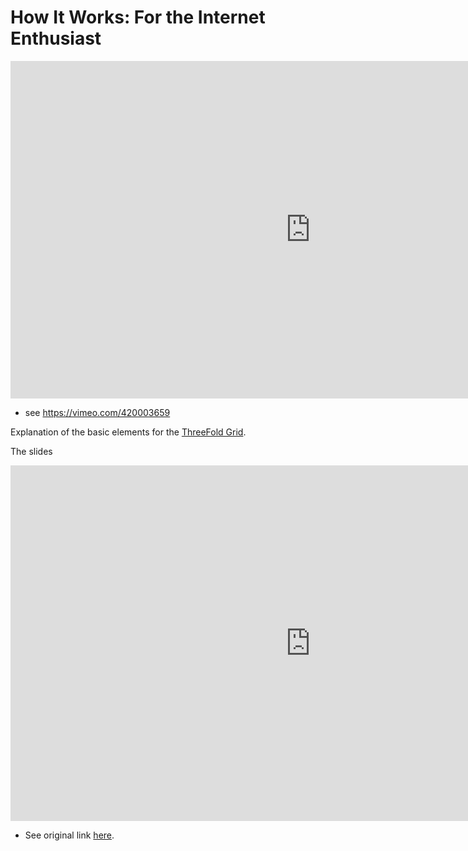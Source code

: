 # How It Works: For the Internet Enthusiast

<iframe src="https://player.vimeo.com/video/420003659" width="960" height="540" frameborder="0" allow="autoplay; fullscreen" allowfullscreen></iframe>

- see https://vimeo.com/420003659

Explanation of the basic elements for the [ThreeFold Grid](threefold__threefold_grid).

The slides

<iframe src="https://docs.google.com/presentation/d/e/2PACX-1vSzlqmIrGVcx4jM8Xh6VeFYRPLunHBZMSq9svvWSZtfSWobLDJoO3wN8Fi9qc4-1HEl8hTAQDJMJ_Xp/embed?start=false&loop=false&delayms=60000" frameborder="0" width="960" height="569" allowfullscreen="true" mozallowfullscreen="true" webkitallowfullscreen="true"></iframe>

- See original link [here](https://docs.google.com/presentation/d/142bTEOZyoav_xyiSQo135KZ86liZe3WSxU82MHCQKsM/edit#).